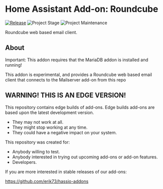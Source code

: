 # Home Assistant Add-on: Roundcube

[![Release][release-shield]][release] ![Project Stage][project-stage-shield] ![Project Maintenance][maintenance-shield]

Roundcube web based email client.

## About

Important: This addon requires that the MariaDB addon is installed and running!

This addon is experimental, and provides a Roundcube web based email client
that connects to the Mailserver add-on from this repo

## WARNING! THIS IS AN EDGE VERSION!

This repository contains edge builds of add-ons.
Edge builds add-ons are based upon the latest development version.

- They may not work at all.
- They might stop working at any time.
- They could have a negative impact on your system.

This repository was created for:

- Anybody willing to test.
- Anybody interested in trying out upcoming add-ons or add-on features.
- Developers.

If you are more interested in stable releases of our add-ons:

<https://github.com/erik73/hassio-addons>

[maintenance-shield]: https://img.shields.io/maintenance/yes/2025.svg
[project-stage-shield]: https://img.shields.io/badge/project%20stage-experimental-yellow.svg
[release-shield]: https://img.shields.io/badge/version-14c9bf4-blue.svg
[release]: https://github.com/erik73/addon-roundcube/tree/14c9bf4